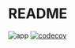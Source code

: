 # README

![app](https://github.com/biyokoyama/bbs-practice/workflows/app/badge.svg)
[![codecov](https://codecov.io/gh/biyokoyama/bbs-practice/branch/master/graph/badge.svg?token=yll4Z92h9P)](https://codecov.io/gh/biyokoyama/bbs-practice)

